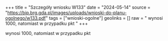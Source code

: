 +++
title = "Szczegóły wniosku W133"
date = "2024-05-14"
source = "https://bip.brg.gda.pl/images/uploads/wnioski-do-planu-ogolnego/w133.pdf"
tags = ["wnioski-ogolne"]
geolinks = []
raw = " wynosi 1000, natomiast w przypadku pkt "
+++

 wynosi 1000, natomiast w przypadku pkt 


